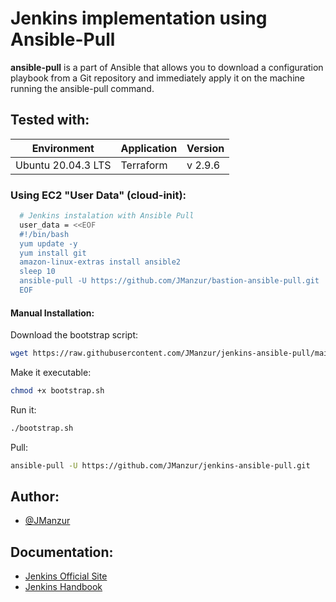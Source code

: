 # Jenkins implementation using Ansible-Pull

**ansible-pull** is a part of Ansible that allows you to download a configuration playbook from a Git repository and immediately apply it on the machine running the ansible-pull command.

## Tested with: 

| Environment | Application | Version  |
| ----------------- |-----------|---------|
| Ubuntu 20.04.3 LTS | Terraform | v 2.9.6  |

### Using EC2 "User Data" (cloud-init):

```bash
  # Jenkins instalation with Ansible Pull
  user_data = <<EOF
  #!/bin/bash
  yum update -y
  yum install git
  amazon-linux-extras install ansible2
  sleep 10
  ansible-pull -U https://github.com/JManzur/bastion-ansible-pull.git
  EOF
```

#### Manual Installation:

Download the bootstrap script:
```bash
wget https://raw.githubusercontent.com/JManzur/jenkins-ansible-pull/main/bootstrap.sh
```

Make it executable:
```bash
chmod +x bootstrap.sh
```

Run it:
```bash
./bootstrap.sh
```

Pull:
```bash
ansible-pull -U https://github.com/JManzur/jenkins-ansible-pull.git
```

## Author:

- [@JManzur](https://jmanzur.com.ar)

## Documentation:

- [Jenkins Official Site](https://www.jenkins.io/)
- [Jenkins Handbook](https://www.jenkins.io/doc/book/)